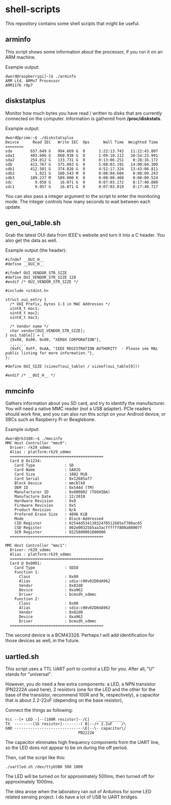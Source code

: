 shell-scripts
=============

This repository contains some shell scripts that might be useful.

arminfo
-------

This script shows some information about the processor, if you run it on an ARM machine.

Example output:

	dword@raspberrypi[~]$ ./arminfo 
	ARM Ltd. ARMv7 Processor
	ARM1176 r0p7

diskstatplus
------------

Monitor how much bytes you have read / written to disks that are currently connected on the computer.
Information is gathered from **/proc/diskstats**.

Example output:

	dword@prime:~$ ./diskstatsplus 
	Deivce      Read IEC   Write IEC  Ops      Wall Time  Weighted Time
	========
	sda        657.649 G   994.669 G  0      1:22:13.743   11:22:43.807
	sda1       403.606 G   860.938 G  0      1:09:10.112   10:54:23.991
	sda2       254.012 G   133.731 G  0      0:13:06.251    0:28:16.172
	sdb        413.767 G   375.003 G  0      5:08:03.191   14:00:04.300
	sdb1       412.581 G   374.826 G  0      4:52:17.324   13:43:08.811
	sdb2         1.021 G   180.543 M  0      0:00:04.604    0:00:09.243
	sdb3       109.237 M   589.000 K  0      0:00:00.460    0:00:00.524
	sdc          9.058 G    16.071 G  0      0:07:03.172    8:17:40.880
	sdc1         9.057 G    16.071 G  0      0:07:03.019    8:17:40.727

You can also pass a integer argument to the script to enter the monitoring mode.
The integer controls how many seconds to wait between each update.

gen\_oui\_table.sh
----------------

Grab the latest OUI data from IEEE's website and turn it into a C header.
You also get the data as well.

Example output (the header):

	#ifndef __OUI_H__
	#define __OUI_H__
	
	#ifndef OUI_VENDOR_STR_SIZE
	#define OUI_VENDOR_STR_SIZE 128
	#endif /* OUI_VENDOR_STR_SIZE */
	
	#include <stdint.h>
	
	struct oui_entry {
	  /* OUI Prefix, bytes 1-3 in MAC Addresses */
	  uint8_t mac1;
	  uint8_t mac2;
	  uint8_t mac3;

	  /* Vendor name */
	  char vendor[OUI_VENDOR_STR_SIZE];
	} oui_table[] = {
	  {0x00, 0x00, 0x00, "XEROX CORPORATION"},
	  .......
	  {0xFC, 0xFF, 0xAA, "IEEE REGISTRATION AUTHORITY  - Please see MAL public listing for more information."},
	};
	
	#define OUI_SIZE (sizeof(oui_table) / sizeof(oui_table[0]))
	
	#endif /* __OUI_H__ */

mmcinfo
-------

Gathers information about you SD card, and try to identify the manufacturer.
You will need a native MMC reader (not a USB adapter).
PCIe readers should work fine, and you can also run this script on your Android device,
or SBCs such as Raspberry Pi or Beaglebone.

Example output:

	dword@rk3188:~$ ./mmcinfo 
	MMC Host Controller "mmc0":
	  Driver: rk29_sdmmc
	  Alias : platform:rk29_sdmmc
	  =========================================
	  Card @ 0x1234:
	    Card Type             : SD
	    Card Name             : SA02G
	    Card Size             : 1882 MiB
	    Card Serial           : 0x12685af7
	    Block Device          : mmcblk0
	    OEM ID                : 0x544d (TM)
	    Manufacturer ID       : 0x000002 (TOSHIBA)
	    Manufacture Date      : 12/2010
	    Hardware Revision     : 0x0
	    Firmware Revision     : 0x5
	    Product Revision      : N/A
	    Prefered Erase Size   : 4096 KiB
	    Mode                  : Block-Addressed
	    CID Register          : 02544d53413032470512685af700ac65
	    CSD Register          : 002e00325b5aa3acffffff800a80007f
	    SCR Register          : 0225800001000000
	  =========================================
	
	MMC Host Controller "mmc1":
	  Driver: rk29_sdmmc
	  Alias : platform:rk29_sdmmc
	  =========================================
	  Card @ 0x0001:
	    Card Type             : SDIO
	    Function 1:
	      Class               : 0x00
	      Alias               : sdio:c00v02D0dA962
	      Vendor              : 0x02d0
	      Device              : 0xa962
	      Driver              : bcmsdh_sdmmc
	    Function 2:
	      Class               : 0x00
	      Alias               : sdio:c00v02D0dA962
	      Vendor              : 0x02d0
	      Device              : 0xa962
	      Driver              : bcmsdh_sdmmc
	  =========================================

The second device is a BCM43326. Perhaps I will add identification for those devices as well, in the future.

uartled.sh
----------

This script uses a TTL UART port to control a LED for you.
After all, "U" stands for "universal".

However, you do need a few extra components: a LED,
a NPN transistor (PN2222A used here),
2 resistors (one for the LED and the other for the base of the transistor,
recommend 100R and 1k, respectively),
a capacitor that is about 2.2-22uF (depending on the base resistor),

Connect the things as following:

	Vcc --[+ LED -]--[100R resistor]--/C|   ____________
	TX  --------[1k resistor]--------( B|--/+ 2.2uF    /\
	GND ------------------------------\E|--\- capacitor\/
	                                PN2222A

The capacitor eliminates high frequency components from the UART line,
so the LED does not appear to be on during the off period.

Then, call the script like this:

	./uartled.sh /dev/ttyUSB0 500 1000

The LED will be turned on for approximately 500ms,
then turned off for approximately 1000ms.

The idea arose when the laboratory ran out of Arduinos for some LED related sensing project.
I do have a lot of USB to UART bridges.
